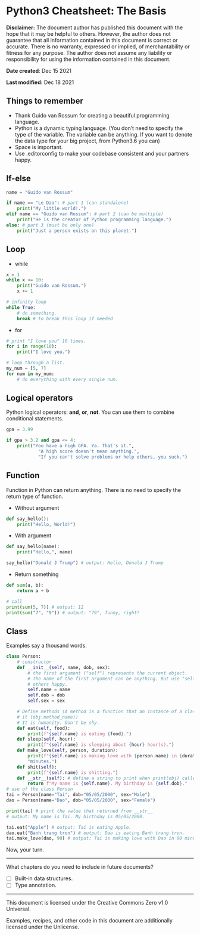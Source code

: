 
[//]: <> (SPDX-License-Identifier: CC0-1.0)
[//]: <> (Author: Huynh Van Tai aka taiprogramer)
[//]: <> (Website: https://www.taiprogramer.xyz)
[//]: <> (Because Windows uses CRLF as line-break, Linux is using only LF. So,
to make Windows users happy [that's you, my little world, the first person who
receives this document], I convert LF to CRLF. The world is a mess. We need to
talk to work together to build a better world for our new generation, peace.)
[//]: <> (Compile:)
[//]: <> (pandoc -V papersize:a4 -f gfm -o python3_thebasis.pdf python3_thebasis.md)
[//]: <> (Date created: Dec 15 2021)
[//]: <> (Last modified: Dec 18 2021)

# Python3 Cheatsheet: The Basis

**Disclaimer:**
The document author has published this document with the hope that it may be
helpful to others. However, the author does not guarantee that all information
contained in this document is correct or accurate. There is no warranty,
expressed or implied, of merchantability or fitness for any purpose. The author
does not assume any liability or responsibility for using the information
contained in this document.

**Date created**: Dec 15 2021

**Last modified:** Dec 18 2021


## Things to remember

- Thank Guido van Rossum for creating a beautiful programming language.
- Python is a dynamic typing language. (You don’t need to specify the type of
  the variable. The variable can be anything. If you want to denote the data
  type for your big project, from Python3.6 you can)
- Space is important.
- Use .editorconfig to make your codebase consistent and your partners happy.

## If-else

```py
name = "Guido van Rossum"

if name == "Le Dao": # part 1 (can standalone)
    print("My little world!.")
elif name == "Guido van Rossum": # part 2 (can be multiple)
    print("He is the creator of Python programming language.")
else: # part 3 (must be only one)
    print("Just a person exists on this planet.")
```

## Loop

- while

```py
x = 1
while x <= 10:
    print("Guido van Rossum.")
    x += 1

# infinity loop
while True:
    # do something.
    break # to break this loop if needed
```

- for

```py
# print "I love you" 10 times.
for i in range(10):
    print("I love you.")

# loop through a list.
my_num = [5, 7]
for num in my_num:
    # do everything with every single num.
```

## Logical operators

Python logical operators: **and**, **or**, **not**. You can use them to combine
conditional statements.

```py
gpa = 3.99

if gpa > 3.2 and gpa <= 4:
    print("You have a high GPA. Ya. That's it.",
            "A high score doesn't mean anything.",
            "If you can't solve problems or help others, you suck.")
```

## Function

Function in Python can return anything. There is no need to specify the return
type of function.

- Without argument

```py
def say_hello():
    print("Hello, World!")
```

- With argument

```py
def say_hello(name):
    print("Hello,", name)

say_hello("Donald J Trump") # output: Hello, Donald J Trump
```

- Return something

```py
def sum(a, b):
    return a + b

# call
print(sum(5, 7)) # output: 12
print(sum("7", "9")) # output: "79", funny, right?
```

## Class

Examples say a thousand words.

```py
class Person:
    # constructor
    def __init__(self, name, dob, sex):
        # the first argument ("self") represents the current object.
        # The name of the first argument can be anything. But use "self" to make
        # others happy.
        self.name = name
        self.dob = dob
        self.sex = sex

    # Define methods (A method is a function that an instance of a class calls
    # it (obj.method_name))
    # It is humanity. Don't be shy.
    def eat(self, food):
        print(f"{self.name} is eating {food}.")
    def sleep(self, hour):
        print(f"{self.name} is sleeping about {hour} hour(s).")
    def make_love(self, person, duration):
        print(f"{self.name} is making love with {person.name} in {duration}",
        "minutes.")
    def shit(self):
        print(f"{self.name} is shitting.")
    def __str__(self): # define a string to print when print(obj) called.
        return f"My name is {self.name}. My birthday is {self.dob}."
# use of the class Person
tai = Person(name="Tai", dob="05/05/2000", sex="Male")
dao = Person(name="Dao", dob="05/05/2000", sex="Female")

print(tai) # print the value that returned from __str__
# output: My name is Tai. My birthday is 05/05/2000.

tai.eat("Apple") # output: Tai is eating Apple.
dao.eat("Banh trang tron") # output: Dao is eating Banh trang tron.
tai.make_love(dao, 90) # output: Tai is making love with Dao in 90 minutes.
```

Now, your turn.

---

What chapters do you need to include in future documents?

- [ ] Built-in data structures.
- [ ] Type annotation.

---

This document is licensed under the Creative Commons Zero v1.0 Universal.

Examples, recipes, and other code in this document are additionally licensed
under the Unlicense.
